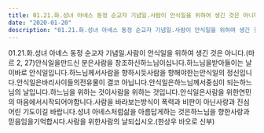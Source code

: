 ```yaml
---
title: 01.21.화.성녀 아녜스 동정 순교자 기념일.사람이 안식일을 위하여 생긴 것은 아니다.(마르 2, 27) 한상우 바오로 신부 
date: "2020-01-20"
description: "01.21.화.성녀 아녜스 동정 순교자 기념일.사람이 안식일을 위하여 생긴 것은 아니다.(마르 2, 27) 한상우 바오로 신부 "
---
```


 01.21.화.성녀 아녜스 동정 순교자 기념일.사람이 안식일을 위하여 생긴 것은 아니다.(마르 2, 27)안식일을만드신 분은사람을 창조하신하느님이십니다.하느님을받아들이는 날이바로 안식일입니다.하느님께서사람을 향하시듯사람을 향해야한는안식일의 정신입니다.안식일은바리사이들의전유물이 결코 아닙니다.안식일은하느님께서중심이 되는하느님의 날입니다.하느님을 위하는 것이사람을 위하는 것입니다.안식일은사람을 위한연민의 마음에서시작되어야합니다.사람을 바라보는방식이 폭력과 비판이 아닌사랑과 진심어린 기도이길 바랍니다.성녀 아녜스처럼삶을 아름답게하는 것은하느님을 향한사랑과 믿음임을기억합시다.사람을 위한사람의 날되십시오.(한상우 바오로 신부)